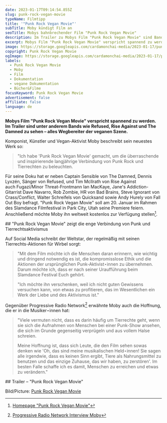 ```yaml
---
date: 2023-01-17T09:14:54.855Z
slug: punk-rock-vegan-movie
typeName: Filmtipp
title: '"Punk Rock Vegan Movie"'
subTitle: Moby kündigt Film an
seoTitle: Mobys bahnbrechender Film "Punk Rock Vegan Movie"
description: Im Trailer zu Mobys Film "Punk Rock Vegan Movie" sind Bands wie Bands wie Refused, Rise Against The Damned zu sehen. Holt Euch jetzt hier alle Infos!
excerpt: Mobys Film "Punk Rock Vegan Movie" verspricht spannend zu werden. Im Trailer sind unter anderem Bands wie Refused, Rise Against und The Damned zu sehen – alles Wegbereiter der veganen Szene. Mit ihrer Hilfe möchte der Künstler die inspirierende Verbindung zwischen der Welt des Punk und der der Tierrechte beleuchten.
image: https://storage.googleapis.com/cardamonchai-media/2023-01-17/punkrock-vegan-movie-jpg-imagine-080808_62725c_1024_768/640.webp
copyright: Punk Rock Vegan Movie
ogImage: https://storage.googleapis.com/cardamonchai-media/2023-01-17/punkrock-vegan-movie-og-jpg-imagine-080808_606d5c_1200_628/640.webp
labels:
  - Punk Rock Vegan Movie
  - Moby
  - Film
  - Dokumentation
  - vegane Dokumentation
  - Bücher&Filme
focusKeyword: Punk Rock Vegan Movie
advertisement: false
affiliate: false
language: de
---
```


**Mobys Film "Punk Rock Vegan Movie" verspricht spannend zu werden. Im Trailer sind unter anderem Bands wie Refused, Rise Against und The Damned zu sehen – alles Wegbereiter der veganen Szene.**

Komponist, Künstler und Vegan-Aktivist Moby beschreibt sein neuestes Werk so:

> "Ich habe 'Punk Rock Vegan Movie' gemacht, um die überraschende und inspirierende langjährige Verbindung von Punk Rock und Tierrechten zu beleuchten.

Für seine Doku hat er neben Captain Sensible von The Damned, Dennis Lyxzén, Sänger von Refused, und Tim McIlrath von Rise Against auch Fugazi/Minor Threat-Frontmann Ian MacKaye, Jane's Addiction-Gitarrist Dave Navarro, Rob Zombie, HR von Bad Brains, Steve Ignorant von Crass/Conflict, Walter Schreifels von Quicksand sowie Andy Hurely von Fall Out Boy befragt. "Punk Rock Vegan Movie" soll am 20. Januar im Rahmen des Slamdance Filmfestival in Park City, Utah seine Premiere feiern. Anschließend möchte Moby ihn weltweit kostenlos zur Verfügung stellen[^1].

#﻿# "Punk Rock Vegan Movie" zeigt die enge Verbindung von Punk und Tierrechtsaktivismus

Auf Social Media schreibt der Weltstar, der regelmäßig mit seinen Tierrechts-Aktionen für Wirbel sorgt:

> "Mit dem Film möchte ich die Menschen daran erinnern, wie wichtig und dringend notwendig es ist, die kompromisslose Ethik und die Aktionen der ursprünglichen Punk-Aktivist⋆innen zu übernehmen. Darum möchte ich, dass er nach seiner Uraufführung beim Slamdance Festival Euch gehört.
>
> "Ich möchte ihn verschenken, weil ich nicht guten Gewissens versuchen kann, von etwas zu profitieren, das im Wesentlichen ein Werk der Liebe und des Aktivismus ist."

Gegenüber Progressive Radio Network[^2] erwähnte Moby auch die Hoffnung, die er in die Musiker⋆innen hat:

> "Viele vermuten nicht, dass es darin häufig um Tierrechte geht, wenn sie sich die Aufnahmen von Menschen bei einer Punk-Show ansehen, die sich im Grunde gegenseitig verprügeln und aus vollem Halse schreien.
>
> Meine Hoffnung ist, dass sich Leute, die den Film sehen sowas denken wie 'Oh, das sind meine musikalischen Held⋆innen! Sie sagen alle irgendwie, dass es keinen Sinn ergibt, Tiere als Nahrungsmittel zu benutzen und das einzige Zuhause, das wir haben, zu zerstören'. Im besten Falle schaffe ich es damit, Menschen zu erreichen und etwas zu verändern."

#﻿# Trailer – "Punk Rock Vegan Movie"

<YouTube id="BGC-MhZjM9I" />

B﻿ild/Picture: [Punk Rock Vegan Movie](https://www.punkrockveganmovie.com/)

[^1]: [Homepage "Punk Rock Vegan Movie"](https://www.punkrockveganmovie.com/)
[^2]: [Progressive Radio Network Interview Moby](https://www.youtube.com/watch?v=djebE3Arjy)
